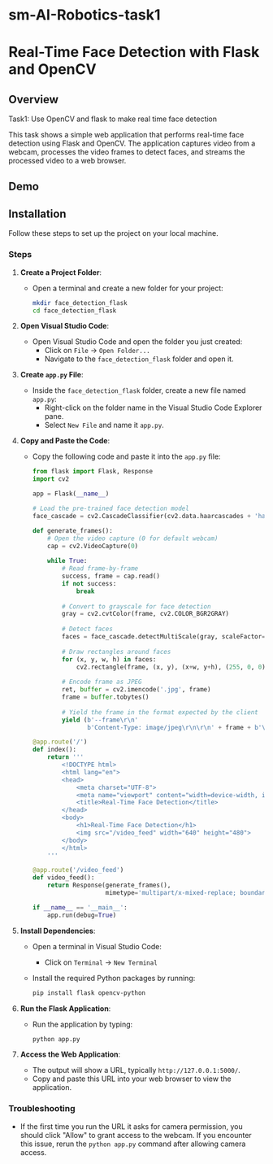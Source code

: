 # sm-AI-Robotics-task1
# Real-Time Face Detection with Flask and OpenCV

## Overview

Task1: Use OpenCV and flask to make real time face detection

This task shows a simple web application that performs real-time face detection using Flask and OpenCV. The application captures video from a webcam, processes the video frames to detect faces, and streams the processed video to a web browser.

## Demo

## Installation

Follow these steps to set up the project on your local machine.

### Steps

1. **Create a Project Folder**:
   - Open a terminal and create a new folder for your project:
   
     ```bash
     mkdir face_detection_flask
     cd face_detection_flask
     ```

2. **Open Visual Studio Code**:
   - Open Visual Studio Code and open the folder you just created:
     - Click on `File` -> `Open Folder...`
     - Navigate to the `face_detection_flask` folder and open it.

3. **Create `app.py` File**:
   - Inside the `face_detection_flask` folder, create a new file named `app.py`:
     - Right-click on the folder name in the Visual Studio Code Explorer pane.
     - Select `New File` and name it `app.py`.

4. **Copy and Paste the Code**:
   - Copy the following code and paste it into the `app.py` file:

     ```python
     from flask import Flask, Response
     import cv2

     app = Flask(__name__)

     # Load the pre-trained face detection model
     face_cascade = cv2.CascadeClassifier(cv2.data.haarcascades + 'haarcascade_frontalface_default.xml')

     def generate_frames():
         # Open the video capture (0 for default webcam)
         cap = cv2.VideoCapture(0)
         
         while True:
             # Read frame-by-frame
             success, frame = cap.read()
             if not success:
                 break
             
             # Convert to grayscale for face detection
             gray = cv2.cvtColor(frame, cv2.COLOR_BGR2GRAY)
             
             # Detect faces
             faces = face_cascade.detectMultiScale(gray, scaleFactor=1.1, minNeighbors=5, minSize=(30, 30))
             
             # Draw rectangles around faces
             for (x, y, w, h) in faces:
                 cv2.rectangle(frame, (x, y), (x+w, y+h), (255, 0, 0), 2)
             
             # Encode frame as JPEG
             ret, buffer = cv2.imencode('.jpg', frame)
             frame = buffer.tobytes()
             
             # Yield the frame in the format expected by the client
             yield (b'--frame\r\n'
                    b'Content-Type: image/jpeg\r\n\r\n' + frame + b'\r\n')

     @app.route('/')
     def index():
         return '''
             <!DOCTYPE html>
             <html lang="en">
             <head>
                 <meta charset="UTF-8">
                 <meta name="viewport" content="width=device-width, initial-scale=1.0">
                 <title>Real-Time Face Detection</title>
             </head>
             <body>
                 <h1>Real-Time Face Detection</h1>
                 <img src="/video_feed" width="640" height="480">
             </body>
             </html>
         '''

     @app.route('/video_feed')
     def video_feed():
         return Response(generate_frames(),
                         mimetype='multipart/x-mixed-replace; boundary=frame')

     if __name__ == '__main__':
         app.run(debug=True)
     ```

5. **Install Dependencies**:
   - Open a terminal in Visual Studio Code:
     - Click on `Terminal` -> `New Terminal`
   - Install the required Python packages by running:

     ```bash
     pip install flask opencv-python
     ```

6. **Run the Flask Application**:
   - Run the application by typing:

     ```bash
     python app.py
     ```

7. **Access the Web Application**:
   - The output will show a URL, typically `http://127.0.0.1:5000/`.
   - Copy and paste this URL into your web browser to view the application.

### Troubleshooting

- If the first time you run the URL it asks for camera permission, you should click "Allow" to grant access to the webcam. If you encounter this issue, rerun the `python app.py` command after allowing camera access.



